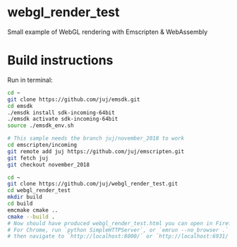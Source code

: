 # webgl_render_test
Small example of WebGL rendering with Emscripten &amp; WebAssembly

# Build instructions

Run in terminal:

```bash
cd ~
git clone https://github.com/juj/emsdk.git
cd emsdk
./emsdk install sdk-incoming-64bit
./emsdk activate sdk-incoming-64bit
source ./emsdk_env.sh

# This sample needs the branch juj/november_2018 to work
cd emscripten/incoming
git remote add juj https://github.com/juj/emscripten.git
git fetch juj
git checkout november_2018

cd ~
git clone https://github.com/juj/webgl_render_test.git
cd webgl_render_test
mkdir build
cd build
emcmake cmake ..
cmake --build .
# Now should have produced webgl_render_test.html you can open in Firefox
# For Chrome, run `python SimpleHTTPServer`, or `emrun --no_browser .` to host an ad hoc web server in current working directory,
# then navigate to `http://localhost:8000/` or `http://localhost:6931/`

